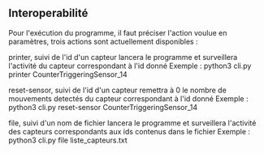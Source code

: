 ## Interoperabilité

Pour l'exécution du programme, il faut préciser l'action voulue en paramètres, trois actions sont actuellement disponibles : 

printer, suivi de l'id d'un capteur lancera le programme et surveillera l'activité du capteur correspondant à l'id donné
Exemple : python3 cli.py printer CounterTriggeringSensor_14

reset-sensor, suivi de l'id d'un capteur remettra à 0 le nombre de mouvements detectés du capteur correspondant à l'id donné
Exemple : python3 cli.py reset-sensor CounterTriggeringSensor_14

file, suivi d'un nom de fichier lancera le programme et surveillera l'activité des capteurs correspondants aux ids contenus dans le fichier
Exemple : python3 cli.py file liste_capteurs.txt